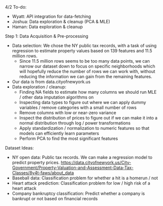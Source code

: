 4/2 To-do:
- Wyatt: API integration for data-fetching
- Joshua: Data exploration & cleanup (PCA & MLE)
- Haman: Data exploration & cleanup

Step 1: Data Acquisition & Pre-processing
- Data selection: We chose the NY public tax records, with a task of using regression to estimate property values based on 139 features and 11.5 million rows. 
  - Since 11.5 million rows seems to be too many data points, we can narrow our dataset down to focus on specific neighborhoods which will hopefully reduce the number of rows we can work with, without reducing the information we can gain from the remaining features.
- Our data is from data.cityofnewyork.us
- Data exploration / cleanup:
  - Finding NA fields to estimate how many columns we should run MLE / other data imputation algorithms on
  - Inspecting data types to figure out where we can apply dummy variables / remove categories with a small number of rows
  - Remove columns with low or near-zero variance
  - Inspect the distribution of prices to figure out if we can make it into a normal distribution through log / power transformations
  - Apply standardization / normalization to numeric features so that models can efficiently learn parameters
  - Perform PCA to find the most significant features

Dataset Ideas:
- NY open data: Public tax records. We can make a regression model to predict property prices. https://data.cityofnewyork.us/City-Government/Property-Valuation-and-Assessment-Data-Tax-Classes/8y4t-faws/about_data
- Baseball data: Classification problem for whether a hit is a homerun / not
- Heart attack prediction: Classification problem for low / high risk of a heart attack
- Company bankruptcy classification: Predict whether a company is bankrupt or not based on financial records
